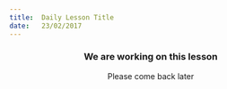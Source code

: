 ```yaml
---
title:  Daily Lesson Title
date:   23/02/2017
---
```


### <center>We are working on this lesson</center>
<center>Please come back later</center>
